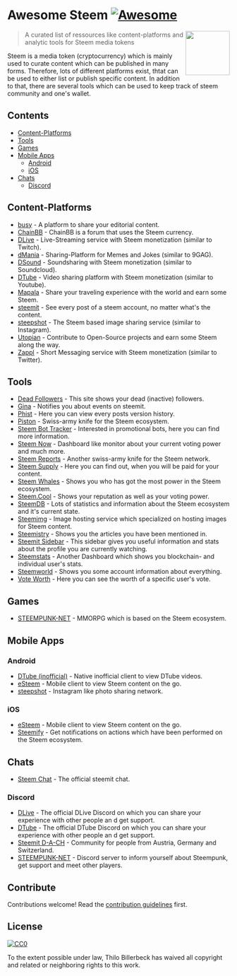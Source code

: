 # Awesome Steem [![Awesome](https://cdn.rawgit.com/sindresorhus/awesome/d7305f38d29fed78fa85652e3a63e154dd8e8829/media/badge.svg)](https://github.com/sindresorhus/awesome)

[<img src="https://upload.wikimedia.org/wikipedia/commons/9/9e/Steem_logo.svg" align="right" width="100">](https://steem.io/)

> A curated list of ressources like content-platforms and analytic tools for Steem media tokens

Steem is a media token (cryptocurrency) which is mainly used to curate content which can be published in many forms. Therefore, lots of different platforms exist, thtat can be used to either list or publish specific content. In addition to that, there are several tools which can be used to keep track of steem community and one's wallet.

## Contents

* [Content-Platforms](#content-platforms)
* [Tools](#tools)
* [Games](#games)
* [Mobile Apps](#mobile-apps)
  * [Android](#android)
  * [iOS](#ios)
* [Chats](#chats)
  * [Discord](#discord)

## Content-Platforms

* [busy](https://busy.org/) - A platform to share your editorial content.
* [ChainBB](https://chainbb.com/) - ChainBB is a forum that uses the Steem currency.
* [DLive](https://dlive.io/) - Live-Streaming service with Steem monetization (similar to Twitch).
* [dMania](https://dmania.lol/) - Sharing-Platform for Memes and Jokes (similar to 9GAG).
* [DSound](https://dsound.audio/) - Soundsharing with Steem monetization (similar to Soundcloud).
* [DTube](https://d.tube/) - Video sharing platform with Steem monetization (similar to Youtube).
* [Mapala](https://mapala.net/en/) - Share your traveling experience with the world and earn some Steem.
* [steemit](https://steemit.com) - See every post of a steem account, no matter what's the content.
* [steepshot](http://steepshot.io/) - The Steem based image sharing service (similar to Instagram).
* [Utopian](http://utopian.io/) - Contribute to Open-Source projects and earn some Steem along the way.
* [Zappl](https://zappl.com/) - Short Messaging service with Steem monetization (similar to Twitter).

## Tools

* [Dead Followers](http://steemit.deadfollowers.info/) - This site shows your dead (inactive) followers.
* [Gina](https://steemit.com/introduceyourself/@ginabot/hi-i-am-gina-i-m-here-to-help) - Notifies you about events on steemit.
* [Phist](https://phist.steemdata.com/) - Here you can view every posts version history.
* [Piston](http://piston.rocks/) - Swiss-army knife for the Steem ecosystem.
* [Steem Bot Tracker](https://steembottracker.com/) - Interested in promotional bots, here you can find more information.
* [Steem Now](https://www.steemnow.com/) - Dashboard like monitor about your current voting power and much more.
* [Steem Reports](http://www.steemreports.com/) - Another swiss-army knife for the Steem network.
* [Steem Supply](http://steem.supply/) - Here you can find out, when you will be paid for your content.
* [Steem Whales](http://steemwhales.com/) - Shows you who has got the most power in the Steem ecosystem.
* [Steem.Cool](http://steem.cool/) - Shows your reputation as well as your voting power.
* [SteemDB](https://steemdb.com/) - Lots of statistics and information about the Steem ecosystem and it's current state.
* [Steemimg](http://steemimg.com/) - Image hosting service which specialized on hosting images for Steem content.
* [Steemistry](http://steemistry.com/steemit-mentions-tool) - Shows you the articles you have been mentioned in.
* [Steemit Sidebar](https://utopian.io/utopian-io/@mwfiae/steemit-sidebar) - This sidebar gives you useful information and stats about the profile you are currently watching.
* [Steemstats](http://steemstats.com/) - Another Dashboard which shows you blockchain- and individual user's stats.
* [Steemworld](https://steemworld.org) - Shows you some account information about everything.
* [Vote Worth](http://www.steemdollar.com/dollar_per_vote.php?) - Here you can see the worth of a specific user's vote.

## Games

* [STEEMPUNK-NET](https://www.steempunk.net/) - MMORPG which is based on the Steem ecosystem.

## Mobile Apps

### Android

* [DTube (inofficial)](https://github.com/powerpoint45/dtube-mobile-unofficial) - Native inofficial client to view DTube videos.
* [eSteem](https://play.google.com/store/apps/details?id=com.netsolutions.esteem&hl=de) - Mobile client to view Steem content on the go.
* [steepshot](https://play.google.com/store/apps/details?id=com.droid.steepshot&rdid=com.droid.steepshot) - Instagram like photo sharing network.

### iOS

* [eSteem](https://itunes.apple.com/de/app/esteem-mobile/id1141397898?mt=8) - Mobile client to view Steem content on the go.
* [Steemify](https://itunes.apple.com/app/steemify/id1290154477) - Get notifications on actions which have been performed on the Steem ecosystem.

## Chats

* [Steem Chat](http://steemit.chat/) - The official steemit chat.

### Discord

* [DLive](https://discord.gg/qzsJqMA) - The official DLive Discord on which you can share your experience with other people an d get support.
* [DTube](https://discord.gg/6bzJWyW) - The official DTube Discord on which you can share your experience with other people an d get support.
* [Steemit D-A-CH](https://discord.gg/xpb43eK) - Community for people from Austria, Germany and Switzerland.
* [STEEMPUNK-NET](https://discord.gg/baax5eS) - Discord server to inform yourself about Steempunk, get support and meet other players.

## Contribute

Contributions welcome! Read the [contribution guidelines](contributing.md) first.

## License

[![CC0](http://mirrors.creativecommons.org/presskit/buttons/88x31/svg/cc-zero.svg)](http://creativecommons.org/publicdomain/zero/1.0)

To the extent possible under law, Thilo Billerbeck has waived all copyright and
related or neighboring rights to this work.

